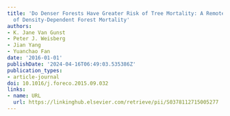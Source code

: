 ```yaml
---
title: 'Do Denser Forests Have Greater Risk of Tree Mortality: A Remote Sensing Analysis
  of Density-Dependent Forest Mortality'
authors:
- K. Jane Van Gunst
- Peter J. Weisberg
- Jian Yang
- Yuanchao Fan
date: '2016-01-01'
publishDate: '2024-04-16T06:49:03.535386Z'
publication_types:
- article-journal
doi: 10.1016/j.foreco.2015.09.032
links:
- name: URL
  url: https://linkinghub.elsevier.com/retrieve/pii/S0378112715005277
---
```

